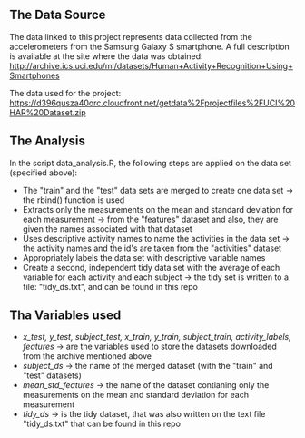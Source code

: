 ## The Data Source

The data linked to this project represents data collected from the accelerometers from the Samsung Galaxy S smartphone. A full description 
is available at the site where the data was obtained:
http://archive.ics.uci.edu/ml/datasets/Human+Activity+Recognition+Using+Smartphones

The data used for the project:
https://d396qusza40orc.cloudfront.net/getdata%2Fprojectfiles%2FUCI%20HAR%20Dataset.zip

## The Analysis
In the script data_analysis.R, the following steps are applied on the data set (specified above):
* The "train" and the "test" data sets are merged to create one data set -> the rbind() function is used
* Extracts only the measurements on the mean and standard deviation for each measurement -> from the "features" dataset and also, 
they are given the names associated with that dataset
* Uses descriptive activity names to name the activities in the data set -> the activity names and the id's are taken from the "activities" 
dataset
* Appropriately labels the data set with descriptive variable names
* Create a second, independent tidy data set with the average of each variable for each activity and each subject -> the tidy set is written 
to a file: "tidy_ds.txt", and can be found in this repo

## Tha Variables used
* *x_test, y_test, subject_test, x_train, y_train, subject_train, activity_labels, features* -> are the variables used to store the datasets 
downloaded from the archive mentioned above
* *subject_ds* -> the name of the merged dataset (with the "train" and "test" datasets)
* *mean_std_features* -> the name of the dataset contianing only the measurements on the mean and standard deviation for each measurement
* *tidy_ds* -> is the tidy dataset, that was also written on the text file "tidy_ds.txt" that can be found in this repo
